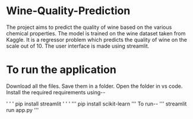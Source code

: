 # Wine-Quality-Prediction

The project aims to predict the quality of wine based on the various chemical properties. The model is trained on the wine dataset taken from Kaggle. It is a regressor problem which predicts the quality of wine on the scale out of 10. The user interface is made using streamlit.

# To run the application
Download all the files. Save them in a folder. Open the folder in vs code.
Install the required requirements using--

' ' '
pip install streamlit
' ' '
'''
pip install scikit-learn
'''
To run--
'''
streamlit run app.py
'''
